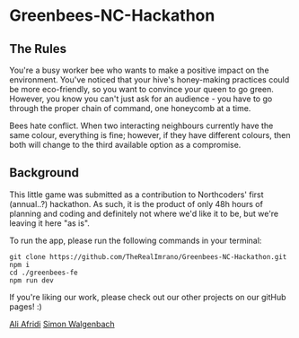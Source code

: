 # Greenbees-NC-Hackathon

## The Rules

You're a busy worker bee who wants to make a positive impact on the environment. You've noticed that your hive's honey-making practices could be more eco-friendly, so you want to convince your queen to go green. However, you know you can't just ask for an audience - you have to go through the proper chain of command, one honeycomb at a time.

Bees hate conflict. When two interacting neighbours currently have the same colour, everything is fine; however, if they have different colours, then both will change to the third available option as a compromise.

## Background

This little game was submitted as a contribution to Northcoders' first (annual..?) hackathon. As such, it is the product of only 48h hours of planning and coding and definitely not where we'd like it to be, but we're leaving it here "as is". 

To run the app, please run the following commands in your terminal:

    git clone https://github.com/TheRealImrano/Greenbees-NC-Hackathon.git
    npm i
    cd ./greenbees-fe
    npm run dev
    
If you're liking our work, please check out our other projects on our gitHub pages! :)

[Ali Afridi](https://github.com/TheRealImrano)
[Simon Walgenbach](https://github.com/TypeError92)
